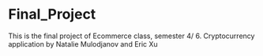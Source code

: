 # Final_Project
This is the final project of Ecommerce class, semester 4/ 6. Cryptocurrency application by Natalie Mulodjanov and Eric Xu
